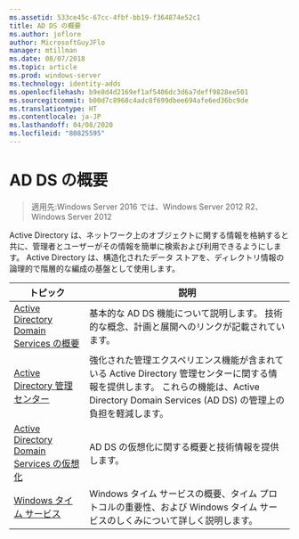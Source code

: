 ```yaml
---
ms.assetid: 533ce45c-67cc-4fbf-bb19-f364874e52c1
title: AD DS の概要
ms.author: joflore
author: MicrosoftGuyJFlo
manager: mtillman
ms.date: 08/07/2018
ms.topic: article
ms.prod: windows-server
ms.technology: identity-adds
ms.openlocfilehash: b9e8d4d2169ef1af5406dc3d6a7deff9828ee501
ms.sourcegitcommit: b00d7c8968c4adc8f699dbee694afe6ed36bc9de
ms.translationtype: HT
ms.contentlocale: ja-JP
ms.lasthandoff: 04/08/2020
ms.locfileid: "80825595"
---
```

# <a name="ad-ds-getting-started"></a>AD DS の概要

>適用先:Windows Server 2016 では、Windows Server 2012 R2、Windows Server 2012

Active Directory は、ネットワーク上のオブジェクトに関する情報を格納すると共に、管理者とユーザーがその情報を簡単に検索および利用できるようにします。 Active Directory は、構造化されたデータ ストアを、ディレクトリ情報の論理的で階層的な編成の基盤として使用します。  
  
| トピック | 説明 |
| --------- | --------- |
| [Active Directory Domain Services の概要](../ad-ds/get-started/virtual-dc/Active-Directory-Domain-Services-Overview.md) | 基本的な AD DS 機能について説明します。 技術的な概念、計画と展開へのリンクが記載されています。|
| [Active Directory 管理センター](../ad-ds/get-started/adac/Active-Directory-Administrative-Center.md) | 強化された管理エクスペリエンス機能が含まれている Active Directory 管理センターに関する情報を提供します。 これらの機能は、Active Directory Domain Services (AD DS) の管理上の負担を軽減します。|
| [Active Directory Domain Services の仮想化](../ad-ds/get-started/virtual-dc/Active-Directory-Domain-Services-Virtualization.md) | AD DS の仮想化に関する概要と技術情報を提供します。|
| [Windows タイム サービス](../../networking/windows-time-service/Windows-Time-Service.md) | Windows タイム サービスの概要、タイム プロトコルの重要性、および Windows タイム サービスのしくみについて詳しく説明します。|
